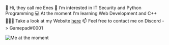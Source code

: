 👋 Hi, they call me Enes
👻 I’m interested in IT Security and Python Programming
💻 At the moment I'm learning Web Development and C++
👨🏻‍🎨 Take a look at my Website [here](https://enes.vip/)
📫 Feel free to contact me on Discord -> Gamepad#0001

![Me at the moment](https://cdn.discordapp.com/attachments/905006804545708062/910828579321950249/fwiend.png)

